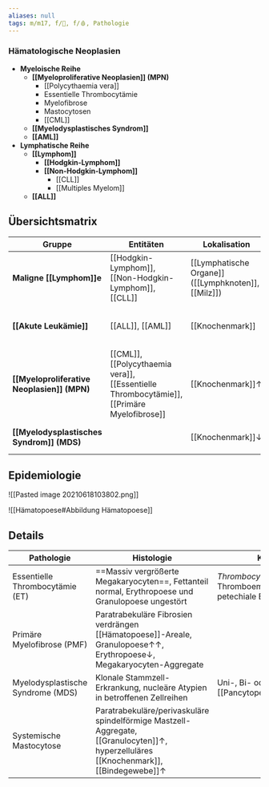 ```yaml
---
aliases: null
tags: m/m17, f/🦀, f/🩸, Pathologie
---
```

### Hämatologische Neoplasien 
- **Myeloische Reihe**
	- **[[Myeloproliferative Neoplasien]] (MPN)**
		- [[Polycythaemia vera]]
		- Essentielle Thrombocytämie
		- Myelofibrose
		- Mastocytosen
		- [[CML]]
	- **[[Myelodysplastisches Syndrom]]**
	- **[[AML]]**
- **Lymphatische Reihe**
	- **[[Lymphom]]**
		- **[[Hodgkin-Lymphom]]**
		- **[[Non-Hodgkin-Lymphom]]**
			- [[CLL]]
			- [[Multiples Myelom]]
	- **[[ALL]]**




## Übersichtsmatrix
Gruppe|Entitäten|Lokalisation|Reihe|Pathophysiologie|Symptome
-|-|-|-|-|-
**Maligne [[Lymphom]]e**|[[Hodgkin-Lymphom]], [[Non-Hodgkin-Lymphom]], [[CLL]]|[[Lymphatische Organe]] ([[Lymphknoten]], [[Milz]])|L|Neoplasie reifer [[Lymphocyten]]|[[B-Symptomatik]], [[Lymphadenopathie]]
**[[Akute Leukämie]]**|[[ALL]], [[AML]]|[[Knochenmark]]|L/M|Neoplasie von Vorläufer-Blasten|*Verdrängung*<br>[[Erythropoese]]→[[Anämie]]<br>[[Thrombopoese]]→[[Blutungsneigung]]<br>[[Leukopoese]]→Infektneigung
**[[Myeloproliferative Neoplasien]] (MPN)**|[[CML]], [[Polycythaemia vera]], [[Essentielle Thrombocytämie]], [[Primäre Myelofibrose]]|[[Knochenmark]]↑|M|Überproduktion (Qualität anfangs normal)|*Erhöhung*<br>[[Erythrocyten]]→Plethora<br>[[Thrombocyten]]→[[Thrombose]]<br>[[Granulocyten]]→[[Thrombose]]
**[[Myelodysplastisches Syndrom]] (MDS)**||[[Knochenmark]]↓|M|Dysfunktion (Quantität/Qualität↓ im [[Blut]])|*Verminderung*<br>[[Erythrocyten]]→[[Anämie]]<br>selten Bi-/[[Pancytopenie]]




## Epidemiologie
![[Pasted image 20210618103802.png]]

![[Hämatopoese#Abbildung Hämatopoese]]

## Details

Pathologie|Histologie|Klinik
-|-|-
Essentielle Thrombocytämie (ET)|==Massiv vergrößerte Megakaryocyten==, Fettanteil normal, Erythropoese und Granulopoese ungestört|*Thrombocytendysfunktion*: Thromboembolien und petechiale Blutungen
Primäre Myelofibrose (PMF)|Paratrabekuläre Fibrosien verdrängen [[Hämatopoese]]-Areale, Granulopoese↑↑, Erythropoese↓, Megakaryocyten-Aggregate|
Myelodysplastische Syndrome (MDS)|Klonale Stammzell-Erkrankung, nucleäre Atypien in betroffenen Zellreihen|Uni-, Bi- oder [[Pancytopenie]]
Systemische Mastocytose|Paratrabekuläre/perivaskuläre spindelförmige Mastzell-Aggregate, [[Granulocyten]]↑, hyperzelluläres [[Knochenmark]], [[Bindegewebe]]↑|